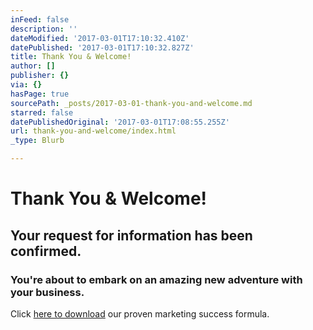 ```yaml
---
inFeed: false
description: ''
dateModified: '2017-03-01T17:10:32.410Z'
datePublished: '2017-03-01T17:10:32.827Z'
title: Thank You & Welcome!
author: []
publisher: {}
via: {}
hasPage: true
sourcePath: _posts/2017-03-01-thank-you-and-welcome.md
starred: false
datePublishedOriginal: '2017-03-01T17:08:55.255Z'
url: thank-you-and-welcome/index.html
_type: Blurb

---
```

# Thank You & Welcome!

## Your request for information has been confirmed.

### You're about to embark on an amazing new adventure with your business.  
Click [here to download][0] our proven marketing success formula.

[0]: https://spideroak.com/browse/share/ALAW/MarketSuccess "Market Success"